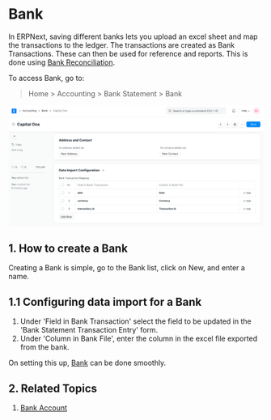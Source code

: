 
# Bank


In ERPNext, saving different banks lets you upload an excel sheet and map the transactions to the ledger. The transactions are created as Bank Transactions. These can then be used for reference and reports. This is done using [Bank Reconciliation](/docs/v13/user/manual/en/accounts/bank-reconciliation).


To access Bank, go to:



> 
> Home > Accounting > Bank Statement > Bank
> 
> 
> 


![Bank](/files/bank.png)


## 1. How to create a Bank


Creating a Bank is simple, go to the Bank list, click on New, and enter a name.


## 1.1 Configuring data import for a Bank


1. Under 'Field in Bank Transaction' select the field to be updated in the 'Bank Statement Transaction Entry' form.
2. Under 'Column in Bank File', enter the column in the excel file exported from the bank.


On setting this up, [Bank](/docs/v13/user/manual/en/accounts/bank-reconciliation) can be done smoothly.


## 2. Related Topics


1. [Bank Account](/docs/v13/user/manual/en/accounts/bank-account)


